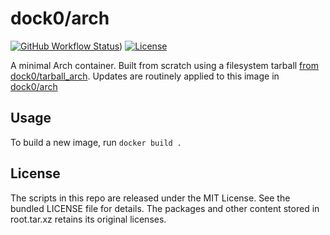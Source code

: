 dock0/arch
=======

[![GitHub Workflow Status](https://img.shields.io/github/workflow/status/dock0/base_arch/Build)](https://github.com/dock0/base_arch/actions))
[![License](https://img.shields.io/github/license/dock0/base_arch)](https://github.com/dock0/base_arch/blob/master/LICENSE)

A minimal Arch container. Built from scratch using a filesystem tarball [from dock0/tarball_arch](https://github.com/dock0/tarball_arch). Updates are routinely applied to this image in [dock0/arch](https://github.com/dock0/arch)

## Usage

To build a new image, run `docker build .`

## License

The scripts in this repo are released under the MIT License. See the bundled LICENSE file for details. The packages and other content stored in root.tar.xz retains its original licenses.


